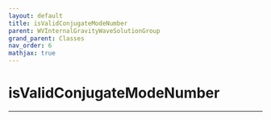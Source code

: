 ```yaml
---
layout: default
title: isValidConjugateModeNumber
parent: WVInternalGravityWaveSolutionGroup
grand_parent: Classes
nav_order: 6
mathjax: true
---
```


#  isValidConjugateModeNumber




---

